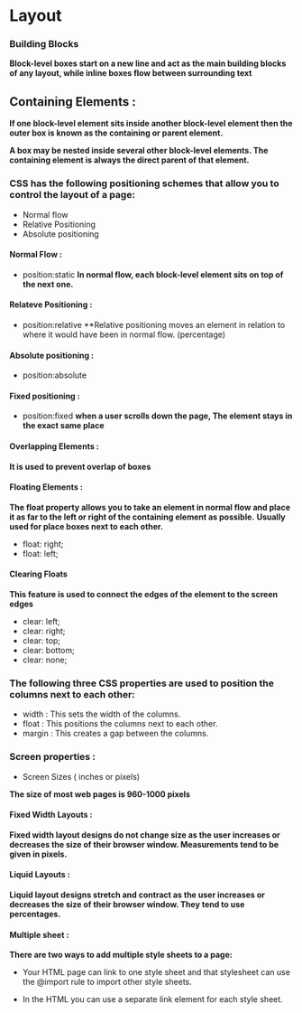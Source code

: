 # Layout

### Building Blocks
**Block-level boxes start on a new line and act as the main building blocks of any layout, while inline boxes flow between surrounding text**

## Containing Elements :
**If one block-level element sits inside another block-level element then the outer box is known as the containing or parent element.**

**A box may be nested inside several other block-level elements. The containing element is always the direct parent of that element.**

### CSS has the following positioning schemes that allow you to control the layout of a page:
* Normal flow
* Relative Positioning
* Absolute positioning

#### Normal Flow :
* position:static
**In normal flow, each block-level element sits on top of the next one.**

#### Relateve Positioning :
* position:relative
**Relative positioning moves an element in relation to where it would have been in normal flow. (percentage)

#### Absolute positioning :
* position:absolute

#### Fixed positioning :
* position:fixed
**when a user scrolls down the page, The element stays in the exact same place**

#### Overlapping Elements :
**It is used to prevent overlap of boxes**

#### Floating Elements :
**The float property allows you to take an element in normal flow and place it as far to the left or right of the containing element as possible.**
**Usually used for place boxes next to each other.**
* float: right;
* float: left;

#### Clearing Floats
**This feature is used to connect the edges of the element to the screen edges**
* clear: left;
* clear: right;
* clear: top;
* clear: bottom;
* clear: none;

### The following three CSS properties are used to position the columns next to each other:
* width : This sets the width of the columns.
* float : This positions the columns next to each other.
* margin : This creates a gap between the columns.

### Screen properties :
* Screen Sizes ( inches or pixels)

**The size of most web pages is 960-1000 pixels**

#### Fixed Width Layouts :
**Fixed width layout designs do not change size as the user increases or decreases the size of their browser window. Measurements tend to be given in pixels.**

#### Liquid Layouts :
**Liquid layout designs stretch and contract as the user increases or decreases the size of their browser window. They tend to use percentages.**

#### Multiple sheet :
**There are two ways to add multiple style sheets to a page:**
* Your HTML page can link to one style sheet and that stylesheet can use the @import rule to import other style sheets.

* In the HTML you can use a separate link element for each style sheet.